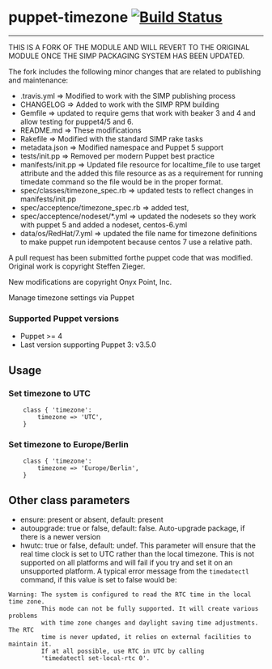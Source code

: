 # puppet-timezone [![Build Status](https://secure.travis-ci.org/saz/puppet-timezone.png)](http://travis-ci.org/saz/puppet-timezone)

----

THIS IS A FORK OF THE MODULE AND WILL REVERT TO THE ORIGINAL MODULE ONCE THE
SIMP PACKAGING SYSTEM HAS BEEN UPDATED.

The fork includes the following minor changes that are related to publishing
and maintenance:
 - .travis.yml   => Modified to work with the SIMP publishing process
 - CHANGELOG     => Added to work with the SIMP RPM building
 - Gemfile       => updated to require gems that work with beaker 3 and 4 and
                 allow testing for puppet4/5 and 6.
 - README.md     => These modifications
 - Rakefile      => Modified with the standard SIMP rake tasks
 - metadata.json => Modified namespace and Puppet 5 support
 - tests/init.pp => Removed per modern Puppet best practice
 - manifests/init.pp =>  Updated file resource for localtime_file to use
                 target attribute and the added this file resource as
                 as a requirement for running timedate command so the
                 file would be in the proper format.
 - spec/classes/timezone_spec.rb
                 => updated tests to reflect changes in manifests/init.pp
 - spec/acceptence/timezone_spec.rb
                 => added test,
 - spec/acceptence/nodeset/*.yml
                 => updated the nodesets so they work with puppet 5 and added
                 a nodeset, centos-6.yml
 - data/os/RedHat/7.yml => updated the file name for timezone definitions to
                 make puppet run idempotent because centos 7 use a relative path.

A pull request has been submitted forthe puppet code that was modified.
 Original work is copyright Steffen Zieger.

 New modifications are copyright Onyx Point, Inc.


Manage timezone settings via Puppet

### Supported Puppet versions
* Puppet >= 4
* Last version supporting Puppet 3: v3.5.0

## Usage

### Set timezone to UTC
```
    class { 'timezone':
        timezone => 'UTC',
    }
```

### Set timezone to Europe/Berlin
```
    class { 'timezone':
        timezone => 'Europe/Berlin',
    }
```

## Other class parameters
* ensure: present or absent, default: present
* autoupgrade: true or false, default: false. Auto-upgrade package, if there is a newer version
* hwutc: true or false, default: undef. This parameter will ensure that the real time clock is set to UTC rather than the local timezone. This is not supported on all platforms and will fail if you try and set it on an unsupported platform. A typical error message from the ```timedatectl``` command, if this value is set to false would be:
```
Warning: The system is configured to read the RTC time in the local time zone.
         This mode can not be fully supported. It will create various problems
         with time zone changes and daylight saving time adjustments. The RTC
         time is never updated, it relies on external facilities to maintain it.
         If at all possible, use RTC in UTC by calling
         'timedatectl set-local-rtc 0'.
```
